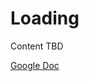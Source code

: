 # Loading

Content TBD

[Google Doc](https://docs.google.com/presentation/d/1kfKbl5HtumYiNm-ubJxxP93EqJjfThijEd6n1QIhD60/edit?usp=sharing)
